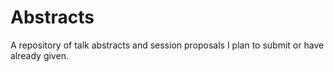 Abstracts
=========

A repository of talk abstracts and session proposals I plan to submit or have already given.
